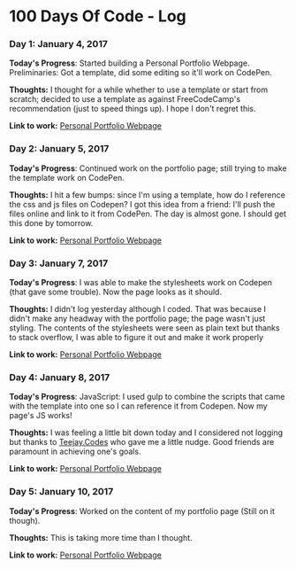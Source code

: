 # 100 Days Of Code - Log

### Day 1: January 4, 2017 


**Today's Progress**: Started building a Personal Portfolio Webpage. Preliminaries: Got a template, did some editing so it'll work on CodePen.

**Thoughts:** I thought for a while whether to use a template or start from scratch; decided to use a template as against FreeCodeCamp's recommendation (just to speed things up). I hope I don't regret this.

**Link to work:** [Personal Portfolio Webpage](http://codepen.io/jimshegs/pen/dNbXJm)


### Day 2: January 5, 2017 


**Today's Progress**: Continued work on the portfolio page; still trying to make the template work on CodePen. 

**Thoughts:** I hit a few bumps: since I'm using a template, how do I reference the css and js files on Codepen? I got this idea from a friend: I'll push the files online and link to it from CodePen. The day is almost gone. I should get this done by tomorrow.

**Link to work:** [Personal Portfolio Webpage](http://codepen.io/jimshegs/pen/dNbXJm)


### Day 3: January 7, 2017 


**Today's Progress**: I was able to make the stylesheets work on Codepen (that gave some trouble). Now the page looks as it should.

**Thoughts:** I didn't log yesterday although I coded. That was because I didn't make any headway with the portfolio page; the page wasn't just styling. The contents of the stylesheets were seen as plain text but thanks to stack overflow, I was able to figure it out and make it work properly

**Link to work:** [Personal Portfolio Webpage](http://codepen.io/jimshegs/pen/dNbXJm)


### Day 4: January 8, 2017 


**Today's Progress**: JavaScript: I used gulp to combine the scripts that came with the template into one so I can reference it from Codepen. Now my page's JS works!

**Thoughts:** I was feeling a little bit down today and I considered not logging but thanks to [Teejay.Codes](http://teejay.codes/) who gave me a little nudge. Good friends are paramount in achieving one's goals.

**Link to work:** [Personal Portfolio Webpage](http://codepen.io/jimshegs/pen/dNbXJm)


### Day 5: January 10, 2017 


**Today's Progress**: Worked on the content of my portfolio page (Still on it though).

**Thoughts:** This is taking more time than I thought.

**Link to work:** [Personal Portfolio Webpage](http://codepen.io/jimshegs/pen/dNbXJm)




